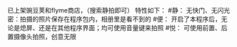 已上架豌豆荚和flyme商店，（搜索静拍即可）
特性如下：
#静：
无快门、无闪光 密：拍摄的照片保存在程序包内，相册里是看不到的 
#便：
开启了本程序后，无论是熄屏、还是在其他程序界面；均可使用音量键来拍照 
#悦：
可使用前置、后置摄像头拍照，创意无限

